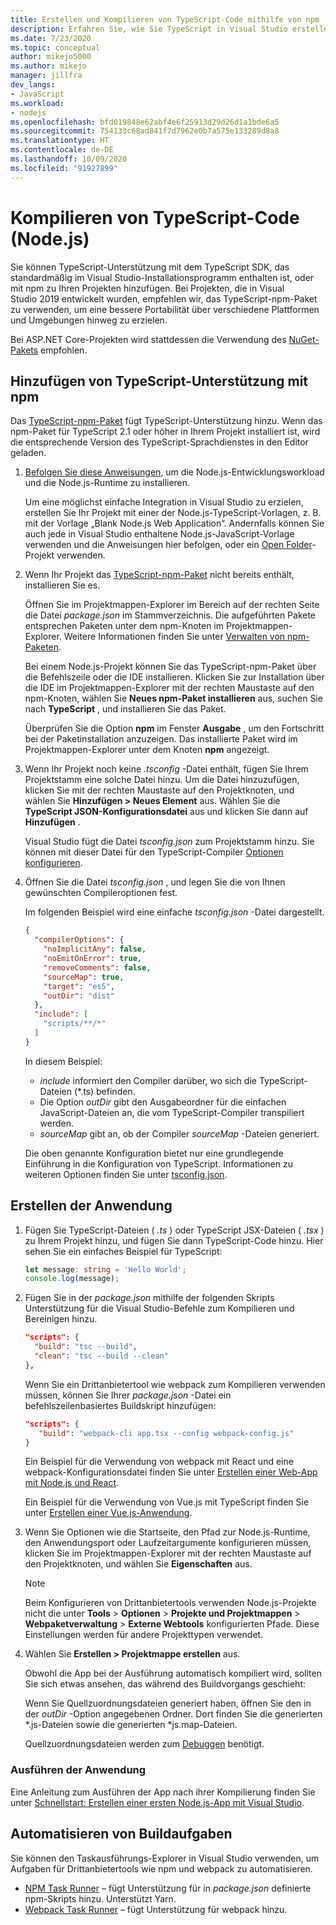 ```yaml
---
title: Erstellen und Kompilieren von TypeScript-Code mithilfe von npm
description: Erfahren Sie, wie Sie TypeScript in Visual Studio erstellen und kompilieren.
ms.date: 7/23/2020
ms.topic: conceptual
author: mikejo5000
ms.author: mikejo
manager: jillfra
dev_langs:
- JavaScript
ms.workload:
- nodejs
ms.openlocfilehash: bfd019848e62abf4e6f25913d29d26d1a1bde6a5
ms.sourcegitcommit: 754133c68ad841f7d7962e0b7a575e133289d8a8
ms.translationtype: HT
ms.contentlocale: de-DE
ms.lasthandoff: 10/09/2020
ms.locfileid: "91927899"
---
```

# <a name="compile-typescript-code-nodejs"></a>Kompilieren von TypeScript-Code (Node.js)

Sie können TypeScript-Unterstützung mit dem TypeScript SDK, das standardmäßig im Visual Studio-Installationsprogramm enthalten ist, oder mit npm zu Ihren Projekten hinzufügen. Bei Projekten, die in Visual Studio 2019 entwickelt wurden, empfehlen wir, das TypeScript-npm-Paket zu verwenden, um eine bessere Portabilität über verschiedene Plattformen und Umgebungen hinweg zu erzielen.

Bei ASP.NET Core-Projekten wird stattdessen die Verwendung des [NuGet-Pakets](../javascript/compile-typescript-code-nuget.md) empfohlen.

## <a name="add-typescript-support-using-npm"></a>Hinzufügen von TypeScript-Unterstützung mit npm

Das [TypeScript-npm-Paket](https://www.npmjs.com/package/typescript) fügt TypeScript-Unterstützung hinzu. Wenn das npm-Paket für TypeScript 2.1 oder höher in Ihrem Projekt installiert ist, wird die entsprechende Version des TypeScript-Sprachdienstes in den Editor geladen.

1. [Befolgen Sie diese Anweisungen](../ide/quickstart-nodejs.md?toc=%252fvisualstudio%252fjavascript%252ftoc.json), um die Node.js-Entwicklungsworkload und die Node.js-Runtime zu installieren.

   Um eine möglichst einfache Integration in Visual Studio zu erzielen, erstellen Sie Ihr Projekt mit einer der Node.js-TypeScript-Vorlagen, z. B. mit der Vorlage „Blank Node.js Web Application“. Andernfalls können Sie auch jede in Visual Studio enthaltene Node.js-JavaScript-Vorlage verwenden und die Anweisungen hier befolgen, oder ein [Open Folder](../javascript/develop-javascript-code-without-solutions-projects.md)-Projekt verwenden.

1. Wenn Ihr Projekt das [TypeScript-npm-Paket](https://www.npmjs.com/package/typescript) nicht bereits enthält, installieren Sie es.

   Öffnen Sie im Projektmappen-Explorer im Bereich auf der rechten Seite die Datei *package.json* im Stammverzeichnis. Die aufgeführten Pakete entsprechen Paketen unter dem npm-Knoten im Projektmappen-Explorer. Weitere Informationen finden Sie unter [Verwalten von npm-Paketen](../javascript/npm-package-management.md).

   Bei einem Node.js-Projekt können Sie das TypeScript-npm-Paket über die Befehlszeile oder die IDE installieren. Klicken Sie zur Installation über die IDE im Projektmappen-Explorer mit der rechten Maustaste auf den npm-Knoten, wählen Sie **Neues npm-Paket installieren** aus, suchen Sie nach **TypeScript** , und installieren Sie das Paket.

   Überprüfen Sie die Option **npm** im Fenster **Ausgabe** , um den Fortschritt bei der Paketinstallation anzuzeigen. Das installierte Paket wird im Projektmappen-Explorer unter dem Knoten **npm** angezeigt.

1. Wenn Ihr Projekt noch keine *.tsconfig* -Datei enthält, fügen Sie Ihrem Projektstamm eine solche Datei hinzu. Um die Datei hinzuzufügen, klicken Sie mit der rechten Maustaste auf den Projektknoten, und wählen Sie **Hinzufügen > Neues Element** aus. Wählen Sie die **TypeScript JSON-Konfigurationsdatei** aus und klicken Sie dann auf **Hinzufügen** .

   Visual Studio fügt die Datei *tsconfig.json* zum Projektstamm hinzu. Sie können mit dieser Datei für den TypeScript-Compiler [Optionen konfigurieren](https://www.typescriptlang.org/docs/handbook/tsconfig-json.html).

1. Öffnen Sie die Datei *tsconfig.json* , und legen Sie die von Ihnen gewünschten Compileroptionen fest.

   Im folgenden Beispiel wird eine einfache *tsconfig.json* -Datei dargestellt.

   ```json
   {
     "compilerOptions": {
       "noImplicitAny": false,
       "noEmitOnError": true,
       "removeComments": false,
       "sourceMap": true,
       "target": "es5",
       "outDir": "dist"
     },
     "include": [
       "scripts/**/*"
     ]
   }
   ```

   In diesem Beispiel:
   - *include* informiert den Compiler darüber, wo sich die TypeScript-Dateien (*.ts) befinden.
   - Die Option *outDir* gibt den Ausgabeordner für die einfachen JavaScript-Dateien an, die vom TypeScript-Compiler transpiliert werden.
   - *sourceMap* gibt an, ob der Compiler *sourceMap* -Dateien generiert.

   Die oben genannte Konfiguration bietet nur eine grundlegende Einführung in die Konfiguration von TypeScript. Informationen zu weiteren Optionen finden Sie unter [tsconfig.json](https://www.typescriptlang.org/docs/handbook/tsconfig-json.html).

## <a name="build-the-application"></a>Erstellen der Anwendung

1. Fügen Sie TypeScript-Dateien ( *.ts* ) oder TypeScript JSX-Dateien ( *.tsx* ) zu Ihrem Projekt hinzu, und fügen Sie dann TypeScript-Code hinzu. Hier sehen Sie ein einfaches Beispiel für TypeScript:

   ```typescript
   let message: string = 'Hello World';
   console.log(message);
   ```

1. Fügen Sie in der *package.json* mithilfe der folgenden Skripts Unterstützung für die Visual Studio-Befehle zum Kompilieren und Bereinigen hinzu.

   ```json
   "scripts": {
     "build": "tsc --build",
     "clean": "tsc --build --clean"
   },
   ```

   Wenn Sie ein Drittanbietertool wie webpack zum Kompilieren verwenden müssen, können Sie Ihrer *package.json* -Datei ein befehlszeilenbasiertes Buildskript hinzufügen:

   ```json
   "scripts": {
      "build": "webpack-cli app.tsx --config webpack-config.js"
   }
   ```

   Ein Beispiel für die Verwendung von webpack mit React und eine webpack-Konfigurationsdatei finden Sie unter [Erstellen einer Web-App mit Node.js und React](../javascript/tutorial-nodejs-with-react-and-jsx.md).

   Ein Beispiel für die Verwendung von Vue.js mit TypeScript finden Sie unter [Erstellen einer Vue.js-Anwendung](/javascript/create-application-with-vuejs).

1. Wenn Sie Optionen wie die Startseite, den Pfad zur Node.js-Runtime, den Anwendungsport oder Laufzeitargumente konfigurieren müssen, klicken Sie im Projektmappen-Explorer mit der rechten Maustaste auf den Projektknoten, und wählen Sie **Eigenschaften** aus.

   >[!NOTE]
   > Beim Konfigurieren von Drittanbietertools verwenden Node.js-Projekte nicht die unter **Tools** > **Optionen** > **Projekte und Projektmappen** > **Webpaketverwaltung** > **Externe Webtools** konfigurierten Pfade. Diese Einstellungen werden für andere Projekttypen verwendet.

1. Wählen Sie **Erstellen > Projektmappe erstellen** aus.

   Obwohl die App bei der Ausführung automatisch kompiliert wird, sollten Sie sich etwas ansehen, das während des Buildvorgangs geschieht:

   Wenn Sie Quellzuordnungsdateien generiert haben, öffnen Sie den in der *outDir* -Option angegebenen Ordner. Dort finden Sie die generierten \*.js-Dateien sowie die generierten \*js.map-Dateien.

   Quellzuordnungsdateien werden zum [Debuggen](../javascript/debug-nodejs.md) benötigt.

### <a name="run-the-application"></a>Ausführen der Anwendung

Eine Anleitung zum Ausführen der App nach ihrer Kompilierung finden Sie unter [Schnellstart: Erstellen einer ersten Node.js-App mit Visual Studio](/visualstudio/ide/quickstart-nodejs?toc=%2Fvisualstudio%2Fjavascript%2Ftoc.json#run-the-application).

## <a name="automate-build-tasks"></a>Automatisieren von Buildaufgaben

Sie können den Taskausführungs-Explorer in Visual Studio verwenden, um Aufgaben für Drittanbietertools wie npm und webpack zu automatisieren.

- [NPM Task Runner](https://marketplace.visualstudio.com/items?itemName=MadsKristensen.NPMTaskRunner) – fügt Unterstützung für in *package.json* definierte npm-Skripts hinzu. Unterstützt Yarn.
- [Webpack Task Runner](https://marketplace.visualstudio.com/items?itemName=MadsKristensen.WebPackTaskRunner) – fügt Unterstützung für webpack hinzu.